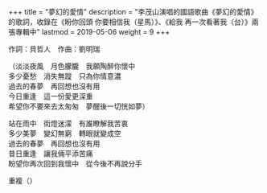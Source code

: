 +++
title = "夢幻的愛情"
description = "李茂山演唱的國語歌曲《夢幻的愛情》的歌詞，收錄在《盼你回頭 你要相信我（星馬）》、《給我 再一次看著我（台）》兩張專輯中"
lastmod = 2019-05-06
weight = 9
+++

作詞：貝哲人　作曲：劉明瑞

（淡淡夜風　月色朦朧　我願陶醉你懷中  
多少憂愁　消失無蹤　只為你情意濃  
過去的春夢　再回想也沒有用  
今日重逢　這一份愛更深重  
希望你不要來去太匆匆　夢醒後一切恍如夢）  

站在雨中　街燈迷濛　有誰瞭解我苦衷  
多少美夢　變幻無窮　轉眼就變成空  
過去的春夢　再回想也沒有用  
昔日重逢　讓我倆平添苦痛  
盼望你再次回到我懷中　從今後不再說分手  

重複（）
